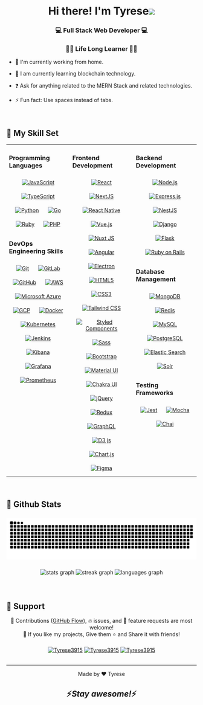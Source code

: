 # <div align="center">Hi there! I'm Tyrese<img src="https://camo.githubusercontent.com/e8e7b06ecf583bc040eb60e44eb5b8e0ecc5421320a92929ce21522dbc34c891/68747470733a2f2f6d656469612e67697068792e636f6d2f6d656469612f6876524a434c467a6361737252346961377a2f67697068792e676966" width="40" /></div>

### <div align="center">💻 Full Stack Web Developer 💻</div>

### <div align="center">👨‍⚖️ Life Long Learner 👨‍⚖️</div>

- 🔭 I'm currently working from home.

- 🌱 I am currently learning blockchain technology.

- ❓ Ask for anything related to the MERN Stack and related technologies.

- ⚡ Fun fact: Use spaces instead of tabs.

<br/>

## 💪 My Skill Set

<table><tr><td valign="top" width="33%">

### Programming Languages

<div align="center">  
<a href="https://www.javascript.com/" target="_blank"><img style="padding: 10px" src="https://profilinator.rishav.dev/skills-assets/javascript-original.svg" alt="JavaScript" height="70" width="70" /></a>  
<a href="https://www.typescriptlang.org/" target="_blank"><img style="padding: 10px" src="https://profilinator.rishav.dev/skills-assets/typescript-original.svg" alt="TypeScript" height="70" width="70" /></a>  
<a href="https://www.python.org/" target="_blank"><img style="padding: 10px" src="https://profilinator.rishav.dev/skills-assets/python-original.svg" alt="Python" height="70" width="70" /></a>  
<a href="https://go.dev/" target="_blank"><img style="padding: 10px" src="https://profilinator.rishav.dev/skills-assets/go-original.svg" alt="Go" height="70" width="70" /></a>  
<a href="https://www.ruby-lang.org/en/" target="_blank"><img style="padding: 10px" src="https://profilinator.rishav.dev/skills-assets/ruby-original-wordmark.svg" alt="Ruby" height="70" width="70" /></a>  
<a href="https://www.php.net/" target="_blank"><img style="padding: 10px" src="https://profilinator.rishav.dev/skills-assets/php-original.svg" alt="PHP" height="70" width="70" /></a>  
</div>

### DevOps Engineering Skills

<div align="center">  
<a href="https://github.com/" target="_blank"><img style="padding: 10px" src="https://profilinator.rishav.dev/skills-assets/git-scm-icon.svg" alt="Git" height="70" width="70" /></a>  
<a href="https://about.gitlab.com/" target="_blank"><img style="padding: 10px" src="https://profilinator.rishav.dev/skills-assets/gitlab.svg" alt="GitLab" height="70" width="70" /></a>  
<a href="https://github.com/" target="_blank"><img style="padding: 10px" src="https://api.iconify.design/devicon/github.svg" alt="GitHub" height="70" width="70" /></a>  
<a href="https://aws.amazon.com/" target="_blank"><img style="padding: 10px" src="https://api.iconify.design/skill-icons/aws-dark.svg" alt="AWS" height="70" width="70" /></a>  
<a href="https://azure.microsoft.com/en-us/" target="_blank"><img style="padding: 10px" src="https://api.iconify.design/skill-icons/azure-dark.svg" alt="Microsoft Azure" height="70" width="70" /></a>  
<a href="https://cloud.google.com/" target="_blank"><img style="padding: 10px" src="https://profilinator.rishav.dev/skills-assets/google_cloud-icon.svg" alt="GCP" height="70" width="70" /></a>  
<a href="https://www.docker.com/" target="_blank"><img style="padding: 10px" src="https://profilinator.rishav.dev/skills-assets/docker-original-wordmark.svg" alt="Docker" height="70" width="70" /></a>  
<a href="https://kubernetes.io/" target="_blank"><img style="padding: 10px" src="https://profilinator.rishav.dev/skills-assets/kubernetes-icon.svg" alt="Kubernetes" height="70" width="70" /></a>  
<a href="https://www.jenkins.io/" target="_blank"><img style="padding: 10px" src="https://profilinator.rishav.dev/skills-assets/jenkins-icon.svg" alt="Jenkins" height="70" width="70" /></a>  
<a href="https://www.elastic.co/kibana/" target="_blank"><img style="padding: 10px" src="https://profilinator.rishav.dev/skills-assets/kibana.png" alt="Kibana" height="70" width="70" /></a>  
<a href="https://grafana.com/" target="_blank"><img style="padding: 10px" src="https://profilinator.rishav.dev/skills-assets/grafana.png" alt="Grafana" height="70" width="70" /></a>  
<a href="https://prometheus.io/" target="_blank"><img style="padding: 10px" src="https://api.iconify.design/logos/prometheus.svg" alt="Prometheus" height="70" width="70" /></a>  
</div>

</td><td valign="top" width="33%">

### Frontend Development

<div align="center">  
<a href="https://reactjs.org/" target="_blank"><img style="padding: 10px" src="https://profilinator.rishav.dev/skills-assets/react-original-wordmark.svg" alt="React" height="70" width="70" /></a>  
<a href="https://nextjs.org/" target="_blank"><img style="padding: 10px" src="https://profilinator.rishav.dev/skills-assets/nextjs.png" alt="NextJS" height="50" /></a>  
<a href="https://reactnative.dev/" target="_blank"><img style="padding: 10px" src="https://api.iconify.design/tabler/brand-react-native.svg" alt="React Native" height="70" width="70" /></a>  
<a href="https://vuejs.org/" target="_blank"><img style="padding: 10px" src="https://profilinator.rishav.dev/skills-assets/vuejs-original-wordmark.svg" alt="Vue.js" height="70" width="70" /></a>  
<a href="https://nuxtjs.org/" target="_blank"><img style="padding: 10px" src="https://profilinator.rishav.dev/skills-assets/nuxt.png" alt="Nuxt JS" height="70" width="70" /></a>  
<a href="https://angular.io/" target="_blank"><img style="padding: 10px" src="https://profilinator.rishav.dev/skills-assets/angularjs-original.svg" alt="Angular" height="70" width="70" /></a>  
<a href="https://www.electronjs.org/" target="_blank"><img style="padding: 10px" src="https://profilinator.rishav.dev/skills-assets/electron-original.svg" alt="Electron" height="70" width="70" /></a>  
<a href="https://en.wikipedia.org/wiki/HTML5" target="_blank"><img style="padding: 10px" src="https://profilinator.rishav.dev/skills-assets/html5-original-wordmark.svg" alt="HTML5" height="70" width="70" /></a>  
<a href="https://www.w3schools.com/css/" target="_blank"><img style="padding: 10px" src="https://profilinator.rishav.dev/skills-assets/css3-original-wordmark.svg" alt="CSS3" height="70" width="70" /></a>  
<a href="https://www.tailwindcss.com/" target="_blank"><img style="padding: 10px" src="https://profilinator.rishav.dev/skills-assets/tailwindcss.svg" alt="Tailwind CSS" height="70" width="70" /></a>  
<a href="https://styled-components.com/" target="_blank"><img style="padding: 10px" src="https://profilinator.rishav.dev/skills-assets/styled-components.png" alt="Styled Components" height="70" width="70" /></a>  
<a href="https://sass-lang.com/" target="_blank"><img style="padding: 10px" src="https://profilinator.rishav.dev/skills-assets/sass-original.svg" alt="Sass" height="70" width="70" /></a>  
<a href="https://getbootstrap.com/docs/3.4/javascript/" target="_blank"><img style="padding: 10px" src="https://profilinator.rishav.dev/skills-assets/bootstrap-plain.svg" alt="Bootstrap" height="70" width="70" /></a>  
<a href="https://mui.com/" target="_blank"><img style="padding: 10px" src="https://profilinator.rishav.dev/skills-assets/mui.png" alt="Material UI" height="70" width="70" /></a>  
<a href="https://chakra-ui.com/" target="_blank"><img style="padding: 10px" src="https://profilinator.rishav.dev/skills-assets/chakraui.png" alt="Chakra UI" height="70" width="70" /></a>  
<a href="https://jquery.com/" target="_blank"><img style="padding: 10px" src="https://profilinator.rishav.dev/skills-assets/jquery.png" alt="jQuery" height="70" width="70" /></a>  
<a href="https://redux.js.org/" target="_blank"><img style="padding: 10px" src="https://profilinator.rishav.dev/skills-assets/redux-original.svg" alt="Redux" height="70" width="70" /></a>  
<a href="https://graphql.org/" target="_blank"><img style="padding: 10px" src="https://profilinator.rishav.dev/skills-assets/graphql.png" alt="GraphQL" height="70" width="70" /></a>  
<a href="https://d3js.org/" target="_blank"><img style="padding: 10px" src="https://profilinator.rishav.dev/skills-assets/d3js-original.svg" alt="D3.js" height="70" width="70" /></a>  
<a href="https://www.chartjs.org/" target="_blank"><img style="padding: 10px" src="https://profilinator.rishav.dev/skills-assets/logo-title.svg" alt="Chart.js" height="70" width="70" /></a>  
<a href="https://www.figma.com/" target="_blank"><img style="padding: 10px" src="https://profilinator.rishav.dev/skills-assets/figma-icon.svg" alt="Figma" height="70" width="70" /></a>  
</div>

</td><td valign="top" width="33%">

### Backend Development

<div align="center">  
<a href="https://nodejs.org/" target="_blank"><img style="padding: 10px" src="https://profilinator.rishav.dev/skills-assets/nodejs-original-wordmark.svg" alt="Node.js" height="50" /></a>  
<a href="https://expressjs.com/" target="_blank"><img style="padding: 10px" src="https://api.iconify.design/skill-icons/expressjs-dark.svg" alt="Express.js" height="70" width="70" /></a>  
<a href="https://nestjs.com/" target="_blank"><img style="padding: 10px" src="https://profilinator.rishav.dev/skills-assets/nestjs.svg" alt="NestJS" height="50" /></a>  
<a href="https://www.djangoproject.com/" target="_blank"><img style="padding: 10px" src="https://profilinator.rishav.dev/skills-assets/django-original.svg" alt="Django" height="70" width="70" /></a>  
<a href="https://flask.palletsprojects.com/" target="_blank"><img style="padding: 10px" src="https://profilinator.rishav.dev/skills-assets/flask.png" alt="Flask" height="70" width="70" /></a>  
<a href="https://rubyonrails.org/" target="_blank"><img style="padding: 10px" src="https://profilinator.rishav.dev/skills-assets/rails-original-wordmark.svg" alt="Ruby on Rails" height="70" width="70" /></a>  
</div>

### Database Management

<div align="center">  
<a href="https://www.mongodb.com/" target="_blank"><img style="padding: 10px" src="https://profilinator.rishav.dev/skills-assets/mongodb-original-wordmark.svg" alt="MongoDB" height="70" width="70" /></a>  
<a href="https://redis.io/" target="_blank"><img style="padding: 10px" src="https://profilinator.rishav.dev/skills-assets/redis-original-wordmark.svg" alt="Redis" height="70" width="70" /></a>  
<a href="https://www.mysql.com/" target="_blank"><img style="padding: 10px" src="https://profilinator.rishav.dev/skills-assets/mysql-original-wordmark.svg" alt="MySQL" height="70" width="70" /></a>  
<a href="https://www.postgresql.org/" target="_blank"><img style="padding: 10px" src="https://profilinator.rishav.dev/skills-assets/postgresql-original-wordmark.svg" alt="PostgreSQL" height="70" width="70" /></a>  
<a href="https://www.elastic.co/" target="_blank"><img style="padding: 10px" src="https://profilinator.rishav.dev/skills-assets/elasticsearch.png" alt="Elastic Search" height="70" width="70" /></a>  
<a href="https://solr.apache.org/" target="_blank"><img style="padding: 10px" src="https://profilinator.rishav.dev/skills-assets/apache_solr-icon.svg" alt="Solr" height="70" width="70" /></a>  
</div>

### Testing Frameworks

<div align="center">  
<a href="https://www.jestjs.io/" target="_blank"><img style="padding: 10px" src="https://profilinator.rishav.dev/skills-assets/jest.svg" alt="Jest" height="70" width="70" /></a>  
<a href="https://mochajs.org/" target="_blank"><img style="padding: 10px" src="https://profilinator.rishav.dev/skills-assets/mocha.png" alt="Mocha" height="70" width="70" /></a>  
<a href="https://www.chaijs.com/" target="_blank"><img style="padding: 10px" src="https://profilinator.rishav.dev/skills-assets/chai.png" alt="Chai" height="70" width="70" /></a>  
</div>

</td></tr></table>

<br/>

## 🎉 Github Stats

###

<img src="https://raw.githubusercontent.com/FullStackGenius/FullStackGenius/output/snake.svg" alt="Snake animation" />

<br clear="both">

###

<div align="center">
  <img src="https://github-readme-stats.vercel.app/api?username=FullStackGenius&hide_title=false&hide_rank=false&show_icons=true&count_private=true&disable_animations=false&theme=dracula&locale=en&hide_border=false" width="50%" alt="stats graph"  />
  <img src="https://streak-stats.demolab.com?user=FullStackGenius&locale=en&mode=daily&theme=dracula&hide_border=false&border_radius=5" width="50%" alt="streak graph"  />
  <img src="https://github-readme-stats.vercel.app/api/top-langs?username=FullStackGenius&locale=en&hide_title=false&layout=compact&card_width=320&langs_count=6&theme=dracula&hide_border=false" width="50%" alt="languages graph"  />
</div>

###

<br/>

## 🤝 Support

<div align="center">🎀 Contributions (<a href="https://guides.github.com/introduction/flow" title="GitHub flow">GitHub Flow</a>), 🔥 issues, and 🥮 feature requests are most welcome!</div>

<div align="center">💙 If you like my projects, Give them ⭐ and Share it with friends!</div>

<br/>

<div align="center">
    <a href="https://www.buymeacoffee.com/Tyrese3915" target="_blank" style="display: inline-block;">
        <img align="center" src="https://cdn.buymeacoffee.com/buttons/v2/default-yellow.png" height="50" alt="Tyrese3915" />
    </a>
    <a href="https://liberapay.com/Tyrese3915" target="_blank" style="display: inline-block;">
        <img align="center" src="https://liberapay.com/assets/liberapay/logo-v2_black-on-yellow.svg?etag=.yjV53S_Yb2wp7l1bfBotLA~~" height="50" alt="Tyrese3915" />
    </a>
    <a href="https://ko-fi.com/Tyrese3915" target="_blank" style="display: inline-block;">
        <img align="center" src="https://cdn.ko-fi.com/cdn/kofi3.png?v=3" height="50" alt="Tyrese3915" />
    </a>
</div>

<br />

---

<div align="center">Made by ❤️ Tyrese</div>

## <div align="center">⚡️<i>Stay awesome!</i>⚡️</div>
